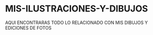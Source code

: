 # MIS-ILUSTRACIONES-Y-DIBUJOS
AQUI ENCONTRARAS TODO LO RELACIONADO CON MIS DIBUJOS Y EDICIONES DE FOTOS 
